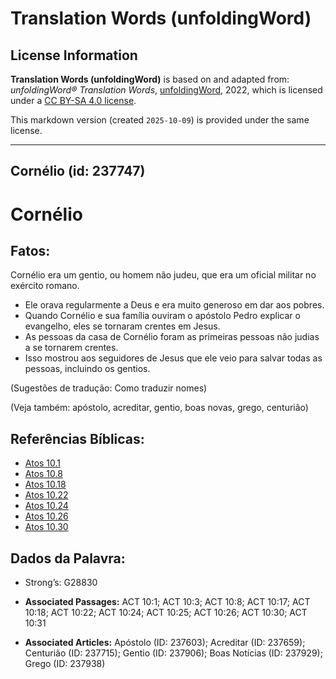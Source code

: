 # Translation Words (unfoldingWord)

## License Information

**Translation Words (unfoldingWord)** is based on and adapted from: _unfoldingWord® Translation Words_, [unfoldingWord](https://unfoldingword.org/utw), 2022, which is licensed under a [CC BY-SA 4.0 license](https://creativecommons.org/licenses/by-sa/4.0/legalcode.en).

This markdown version (created `2025-10-09`) is provided under the same license.



--------------------------------

## Cornélio (id: 237747)

Cornélio
========

Fatos:
------

Cornélio era um gentio, ou homem não judeu, que era um oficial militar no exército romano.

* Ele orava regularmente a Deus e era muito generoso em dar aos pobres.
* Quando Cornélio e sua família ouviram o apóstolo Pedro explicar o evangelho, eles se tornaram crentes em Jesus.
* As pessoas da casa de Cornélio foram as primeiras pessoas não judias a se tornarem crentes.
* Isso mostrou aos seguidores de Jesus que ele veio para salvar todas as pessoas, incluindo os gentios.

(Sugestões de tradução: Como traduzir nomes)

(Veja também: apóstolo, acreditar, gentio, boas novas, grego, centurião)

Referências Bíblicas:
---------------------

* [Atos 10\.1](https://ref.ly/Acts10:1)
* [Atos 10\.8](https://ref.ly/Acts10:8)
* [Atos 10\.18](https://ref.ly/Acts10:18)
* [Atos 10\.22](https://ref.ly/Acts10:22)
* [Atos 10\.24](https://ref.ly/Acts10:24)
* [Atos 10\.26](https://ref.ly/Acts10:26)
* [Atos 10\.30](https://ref.ly/Acts10:30)

Dados da Palavra:
-----------------

* Strong’s: G28830

* **Associated Passages:** ACT 10:1; ACT 10:3; ACT 10:8; ACT 10:17; ACT 10:18; ACT 10:22; ACT 10:24; ACT 10:25; ACT 10:26; ACT 10:30; ACT 10:31
* **Associated Articles:** Apóstolo (ID: 237603); Acreditar (ID: 237659); Centurião (ID: 237715); Gentio (ID: 237906); Boas Notícias (ID: 237929); Grego (ID: 237938)

